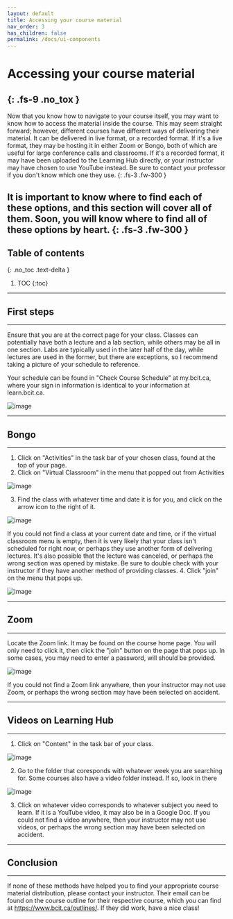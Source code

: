 ```yaml
---
layout: default
title: Accessing your course material
nav_order: 3
has_children: false
permalink: /docs/ui-components
---
```


# Accessing your course material
{: .fs-9 .no_tox }
---
Now that you know how to navigate to your course itself, you may want to know how to access the material inside the course. This may seem straight forward; however, different courses have different ways of delivering their material. It can be delivered in live format, or a recorded format. If it's a live format, they may be hosting it in either Zoom or Bongo, both of which are useful for large conference calls and classrooms. If it's a recorded format, it may have been uploaded to the Learning Hub directly, or your instructor may have chosen to use YouTube instead. Be sure to contact your professor if you don't know which one they use.
{: .fs-3 .fw-300 }

It is important to know where to find each of these options, and this section will cover all of them. Soon, you will know where to find all of these options by heart.
{: .fs-3 .fw-300 }
---
## Table of contents
{: .no_toc .text-delta }

1. TOC
{:toc}
---
## First steps
---
Ensure that you are at the correct page for your class. Classes can potentially have both a lecture and a lab section, while others may be all in one section. Labs are typically used in the later half of the day, while lectures are used in the former, but there are exceptions, so I recommend taking a picture of your schedule to reference.

Your schedule can be found in "Check Course Schedule" at my.bcit.ca, where your sign in information is identical to your information at learn.bcit.ca.

![image](https://user-images.githubusercontent.com/71256381/114954316-1e00d080-9e0f-11eb-88ab-256d2c88d52d.png)

---
## Bongo
---
1. Click on "Activities" in the task bar of your chosen class, found at the top of your page.
2. Click on "Virtual Classroom" in the menu that popped out from Activities

![image](https://user-images.githubusercontent.com/71256381/114954295-14776880-9e0f-11eb-92ec-cfc89812c1cf.png)

3. Find the class with whatever time and date it is for you, and click on the arrow icon to the right of it.

![image](https://user-images.githubusercontent.com/71256381/114954171-d0846380-9e0e-11eb-8b06-4d2f14cc05c0.png)

If you could not find a class at your current date and time, or if the virtual classroom menu is empty, then it is very likely that your class isn't scheduled for right now, or perhaps they use another form of delivering lectures. It's also possible that the lecture was canceled, or perhaps the wrong section was opened by mistake. Be sure to double check with your instructor if they have another method of providing classes.
4. Click "join" on the menu that pops up.

![image](https://user-images.githubusercontent.com/71256381/114954187-d9753500-9e0e-11eb-9bb8-f920688141fd.png)

---
## Zoom
---
Locate the Zoom link. It may be found on the course home page. You will only need to click it, then click the "join" button on the page that pops up. In some cases, you may need to enter a password, will should be provided.

![image](https://user-images.githubusercontent.com/71256381/114954230-f01b8c00-9e0e-11eb-9a37-f9e3a672ed34.png)

If you could not find a Zoom link anywhere, then your instructor may not use Zoom, or perhaps the wrong section may have been selected on accident.

---
## Videos on Learning Hub
---
1. Click on "Content" in the task bar of your class.

![image](https://user-images.githubusercontent.com/71256381/114954244-f90c5d80-9e0e-11eb-9bb0-dcc7c0630bcc.png)

2. Go to the folder that coresponds with whatever week you are searching for. Some courses also have a video folder instead. If so, look in there

![image](https://user-images.githubusercontent.com/71256381/114954253-ff9ad500-9e0e-11eb-8298-01a86eb2aedb.png)

3. Click on whatever video corresponds to whatever subject you need to learn. If it is a YouTube video, it may also be in a Google Doc.
If you could not find a video anywhere, then your instructor may not use videos, or perhaps the wrong section may have been selected on accident.

---
## Conclusion
---
If none of these methods have helped you to find your appropriate course material distribution, please contact your instructor. Their email can be found on the course outline for their respective course, which you can find at https://www.bcit.ca/outlines/. If they did work, have a nice class!
